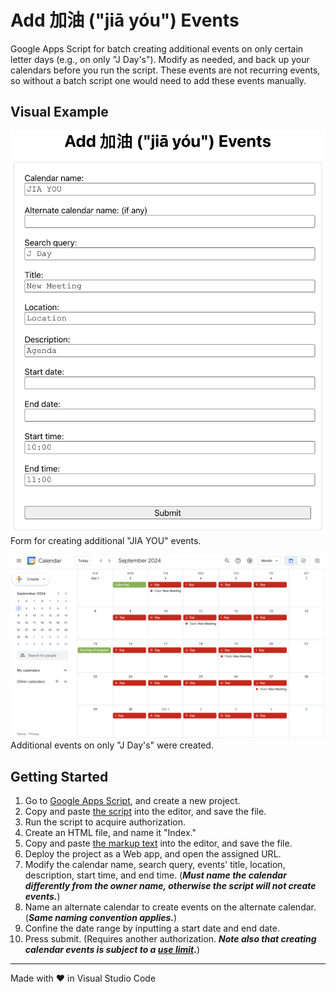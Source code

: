 # Add 加油 ("jiā yóu") Events

Google Apps Script for batch creating additional events on only certain letter days (e.g., on only "J Day's"). Modify as needed, and back up your calendars before you run the script. These events are not recurring events, so without a batch script one would need to add these events manually.

## Visual Example

<img src="screenshots/calendarForm.png" alt="screenshot of calendar form" width="800"><br>Form for creating additional "JIA YOU" events.

<img src="screenshots/calendar.png" alt="screenshot of calendar" width="800"><br>Additional events on only "J Day's" were created.

## Getting Started

1. Go to [Google Apps Script](https://script.google.com/), and create a new project.
2. Copy and paste [the script](./Code.gs) into the editor, and save the file.
3. Run the script to acquire authorization.
4. Create an HTML file, and name it "Index."
5. Copy and paste [the markup text](./Index.html) into the editor, and save the file.
6. Deploy the project as a Web app, and open the assigned URL.
7. Modify the calendar name, search query, events' title, location, description, start time, and end time. (***Must name the calendar differently from the owner name, otherwise the script will not create events.***)
8. Name an alternate calendar to create events on the alternate calendar. (***Same naming convention applies.***)
9. Confine the date range by inputting a start date and end date.
10. Press submit. (Requires another authorization. ***Note also that creating calendar events is subject to a [use limit](https://support.google.com/a/answer/2905486?hl=en).***)

<hr>
Made with &heartsuit; in Visual Studio Code